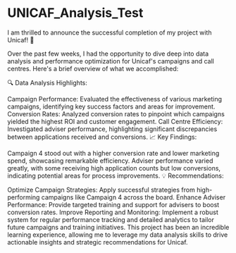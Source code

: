 # UNICAF_Analysis_Test

I am thrilled to announce the successful completion of my project with Unicaf! 🎉

Over the past few weeks, I had the opportunity to dive deep into data analysis and performance optimization for Unicaf's campaigns and call centres. Here's a brief overview of what we accomplished:

🔍 Data Analysis Highlights:

Campaign Performance: Evaluated the effectiveness of various marketing campaigns, identifying key success factors and areas for improvement.
Conversion Rates: Analyzed conversion rates to pinpoint which campaigns yielded the highest ROI and customer engagement.
Call Centre Efficiency: Investigated adviser performance, highlighting significant discrepancies between applications received and conversions.
📈 Key Findings:

Campaign 4 stood out with a higher conversion rate and lower marketing spend, showcasing remarkable efficiency.
Adviser performance varied greatly, with some receiving high application counts but low conversions, indicating potential areas for process improvements.
💡 Recommendations:

Optimize Campaign Strategies: Apply successful strategies from high-performing campaigns like Campaign 4 across the board.
Enhance Adviser Performance: Provide targeted training and support for advisers to boost conversion rates.
Improve Reporting and Monitoring: Implement a robust system for regular performance tracking and detailed analytics to tailor future campaigns and training initiatives.
This project has been an incredible learning experience, allowing me to leverage my data analysis skills to drive actionable insights and strategic recommendations for Unicaf.


